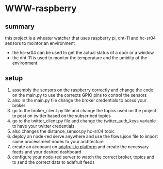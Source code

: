 # WWW-raspberry

## summary

this project is a wheater watcher that uses raspberry pi, dht-11 and hc-sr04 sensors to mointor an environment

- the hc-sr04 can be used to get the actual status of a door or a window
- the dht-11 is used to monitor the temperature and the umidity of the environment

## setup

1. assembly the sensors on the raspberry correctly and change the code on the main.py to use the corrects GPIO pins to control the sensors
2. also in the main.py file change the broker credentials to acess your broker
3. go to the broker_client.py file and change the topics used on the project to post on twitter based on the subscribed topics
4. go to the twitter_client.py file and change the twitter_auth_keys variable to have your twitter credentials
5. also changes the distance_sensor.py hc-sr04 topic
6. deploy an node-red serve anywhere and use the flows.json file to import some processment nodes to your archtecture
7. create an accoount on [adafruit.io platform](https://io.adafruit.com/) and create the necessary feeds and your desired dashboard
8. configure your node-red server to watch the correct broker, topics and to send the correct data to adafruit feeds
